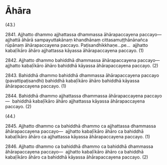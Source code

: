 # Āhāra

(43.)

2841\. Ajjhatto dhammo ajjhattassa dhammassa āhārapaccayena paccayo—  ajjhattā āhārā sampayuttakānaṃ khandhānaṃ cittasamuṭṭhānānañca rūpānaṃ āhārapaccayena paccayo. Paṭisandhikkhaṇe…pe…  ajjhatto kabaḷīkāro āhāro ajjhattassa kāyassa āhārapaccayena paccayo. (1)

2842\. Ajjhatto dhammo bahiddhā dhammassa āhārapaccayena paccayo—  ajjhatto kabaḷīkāro āhāro bahiddhā kāyassa āhārapaccayena paccayo. (2)

2843\. Bahiddhā dhammo bahiddhā dhammassa āhārapaccayena paccayo (pavattipaṭisandhi) bahiddhā kabaḷīkāro āhāro bahiddhā kāyassa āhārapaccayena paccayo. (1)

2844\. Bahiddhā dhammo ajjhattassa dhammassa āhārapaccayena paccayo—  bahiddhā kabaḷīkāro āhāro ajjhattassa kāyassa āhārapaccayena paccayo. (2)

(44.)

2845\. Ajjhatto dhammo ca bahiddhā dhammo ca ajjhattassa dhammassa āhārapaccayena paccayo—  ajjhatto kabaḷīkāro āhāro ca bahiddhā kabaḷīkāro āhāro ca ajjhattassa kāyassa āhārapaccayena paccayo. (1)

2846\. Ajjhatto dhammo ca bahiddhā dhammo ca bahiddhā dhammassa āhārapaccayena paccayo—  ajjhatto kabaḷīkāro āhāro ca bahiddhā kabaḷīkāro āhāro ca bahiddhā kāyassa āhārapaccayena paccayo. (2)
